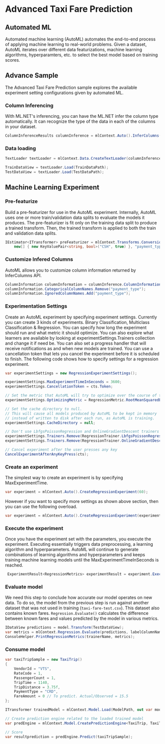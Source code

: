 # Advanced Taxi Fare Prediction

## Automated ML
Automated machine learning (AutoML) automates the end-to-end process of applying machine learning to real-world problems. Given a dataset, AutoML iterates over different data featurizations, machine learning algorithms, hyperparamters, etc. to select the best model based on training scores.

## Advance Sample
The Advanced Taxi Fare Prediction sample explores the available experiment setting configurations given by automated ML.

### Column Inferencing

With ML.NET's inferencing, you can have the ML.NET infer the column type automatically. It can recognize the type of the data in each of the columns in your dataset.

```C#
ColumnInferenceResults columnInference = mlContext.Auto().InferColumns(TrainDataPath, LabelColumnName, groupColumns: false);
```

### Data loading

```C#
TextLoader textLoader = mlContext.Data.CreateTextLoader(columnInference.TextLoaderOptions);

TrainDataView = textLoader.Load(TrainDataPath);
TestDataView = textLoader.Load(TestDataPath);
```

## Machine Learning Experiment

### Pre-featurize

Build a pre-featurizer for use in the AutoML experiment. Internally, AutoML uses one or more train/validation data splits to evaluate the models it produces. The pre-featurizer is fit only on the training data split to produce a trained transform. Then, the trained transform is applied to both the train and validation data splits.

```C#
IEstimator<ITransformer> preFeaturizer = mlContext.Transforms.Conversion.MapValue("is_cash",
    new[] { new KeyValuePair<string, bool>("CSH", true) }, "payment_type");
```

### Customize Infered Columns
 AutoML allows you to customize column information returned by InferColumns API.

```C#
ColumnInformation columnInformation = columnInference.ColumnInformation;
columnInformation.CategoricalColumnNames.Remove("payment_type");
columnInformation.IgnoredColumnNames.Add("payment_type");
```

### Experimentation Settings

Create an AutoML experiment by specifying experiment settings. Currently you can create 3 kinds of experiments. Binary Classification, Multiclass Classification & Regression. You can specify how long the experiment should run and what metric it should optimize. You can also explore what learners are available by looking at experimentSettings.Trainers collection and change it if need be. You can also set a progress handler that will receive notifications as and when new models are trained. You can use a cancellation token that lets you cancel the experiment before it is scheduled to finish. The following code shows how to specify settings for a regression experiment.

```C#
var experimentSettings = new RegressionExperimentSettings();

experimentSettings.MaxExperimentTimeInSeconds = 3600;
experimentSettings.CancellationToken = cts.Token;

// Set the metric that AutoML will try to optimize over the course of the experiment.
experimentSettings.OptimizingMetric = RegressionMetric.RootMeanSquaredError;

// Set the cache directory to null.
// This will cause all models produced by AutoML to be kept in memory 
// instead of written to disk after each run, as AutoML is training.
experimentSettings.CacheDirectory = null;

// Don't use LbfgsPoissonRegression and OnlineGradientDescent trainers during this experiment.
experimentSettings.Trainers.Remove(RegressionTrainer.LbfgsPoissonRegression);
experimentSettings.Trainers.Remove(RegressionTrainer.OnlineGradientDescent);

// Cancel experiment after the user presses any key
CancelExperimentAfterAnyKeyPress(cts);
```

### Create an experiment
The simplest way to create an experiment is by specifying MaxExperimentTime.

```C#
var experiment = mlContext.Auto().CreateRegressionExperiment(60);
```

However if you want to specify more settings as shown above section, then you can use the following overload.

```C#
var experiment = mlContext.Auto().CreateRegressionExperiment(experimentSettings);
```

### Execute the experiment

Once you have the experiment set with the parameters, you execute the experiment. Executing essentially triggers data preprocessing, a learning algorithm and hyperparameters. AutoML will continue to generate combinations of learning algorithms and hyperparameters and keeps training machine learning models until the MaxExperimentTimeInSeconds is reached.

```C#            
 ExperimentResult<RegressionMetrics> experimentResult = experiment.Execute(TrainSmallDataView, columnInformation, preFeaturizer, progressHandler);
```

### Evaluate model

We need this step to conclude how accurate our model operates on new data. To do so, the model from the previous step is run against another dataset that was not used in training (`taxi-fare-test.csv`). This dataset also contains known fares. `Regression.Evaluate()` calculates the difference between known fares and values predicted by the model in various metrics.

```C#
IDataView predictions = model.Transform(TestDataView);
var metrics = mlContext.Regression.Evaluate(predictions, labelColumnName: LabelColumnName, scoreColumnName: "Score");
ConsoleHelper.PrintRegressionMetrics(trainerName, metrics);
```

### Consume model
```C#
var taxiTripSample = new TaxiTrip()
{
    VendorId = "VTS",
    RateCode = 1,
    PassengerCount = 1,
    TripTime = 1140,
    TripDistance = 3.75f,
    PaymentType = "CRD",
    FareAmount = 0 // To predict. Actual/Observed = 15.5
};

ITransformer trainedModel = mlContext.Model.Load(ModelPath, out var modelInputSchema);

// Create prediction engine related to the loaded trained model
var predEngine = mlContext.Model.CreatePredictionEngine<TaxiTrip, TaxiTripFarePrediction>(trainedModel);

// Score
var resultprediction = predEngine.Predict(taxiTripSample);
```
